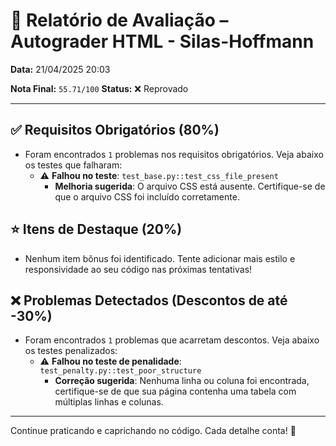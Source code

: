 # 🧪 Relatório de Avaliação – Autograder HTML - Silas-Hoffmann

**Data:** 21/04/2025 20:03

**Nota Final:** `55.71/100`
**Status:** ❌ Reprovado

---
## ✅ Requisitos Obrigatórios (80%)
- Foram encontrados `1` problemas nos requisitos obrigatórios. Veja abaixo os testes que falharam:
  - ⚠️ **Falhou no teste**: `test_base.py::test_css_file_present`
    - **Melhoria sugerida**: O arquivo CSS está ausente. Certifique-se de que o arquivo CSS foi incluído corretamente.

## ⭐ Itens de Destaque (20%)
- Nenhum item bônus foi identificado. Tente adicionar mais estilo e responsividade ao seu código nas próximas tentativas!

## ❌ Problemas Detectados (Descontos de até -30%)
- Foram encontrados `1` problemas que acarretam descontos. Veja abaixo os testes penalizados:
  - ⚠️ **Falhou no teste de penalidade**: `test_penalty.py::test_poor_structure`
    - **Correção sugerida**: Nenhuma linha ou coluna foi encontrada, certifique-se de que sua página contenha uma tabela com múltiplas linhas e colunas.

---
Continue praticando e caprichando no código. Cada detalhe conta! 💪
